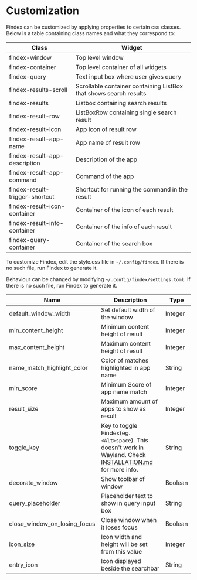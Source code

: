 # Customization

Findex can be customized by applying properties to certain css classes. Below is a table containing class names and what they correspond to:

| Class                          | Widget                                                            |
|--------------------------------|-------------------------------------------------------------------|
| findex-window                  | Top level window                                                  |
| findex-container               | Top level container of all widgets                                |
| findex-query                   | Text input box where user gives query                             |
| findex-results-scroll          | Scrollable container containing ListBox that shows search results |
| findex-results                 | Listbox containing search results                                 |
| findex-result-row              | ListBoxRow containing single search result                        |
| findex-result-icon             | App icon of result row                                            |
| findex-result-app-name         | App name of result row                                            |
| findex-result-app-description  | Description of the app                                            |
| findex-result-app-command      | Command of the app                                                |
| findex-result-trigger-shortcut | Shortcut for running the command in the result                    |
| findex-result-icon-container   | Container of the icon of each result                              |
| findex-result-info-container   | Container of the info of each result                              |
| findex-query-container         | Container of the search box                                       |

To customize Findex, edit the style.css file in `~/.config/findex`. If there is no such file, run Findex to generate it.

Behaviour can be changed by modifying `~/.config/findex/settings.toml`. If there is no such file, run Findex to generate it.

| Name                         | Description                                                                                                                     | Type    |
|------------------------------|---------------------------------------------------------------------------------------------------------------------------------|---------|
| default_window_width         | Set default width of the window                                                                                                 | Integer |
| min_content_height           | Minimum content height of result                                                                                                | Integer |
| max_content_height           | Maximum content height of result                                                                                                | Integer |
| name_match_highlight_color   | Color of matches highlighted in app name                                                                                        | String  |
| min_score                    | Minimum Score of app name match                                                                                                 | Integer |
| result_size                  | Maximum amount of apps to show as result                                                                                        | Integer |
| toggle_key                   | Key to toggle Findex(eg. `<Alt>space`). This doesn't work in Wayland. Check [INSTALLATION.md](./INSTALLATION.md) for more info. | String  |
| decorate_window              | Show toolbar of window                                                                                                          | Boolean |
| query_placeholder            | Placeholder text to show in query input box                                                                                     | String  |
| close_window_on_losing_focus | Close window when it loses focus                                                                                                | Boolean |
| icon_size                    | Icon width and height will be set from this value                                                                               | Integer |
| entry_icon                   | Icon displayed beside the searchbar                                                                                             | String  |
